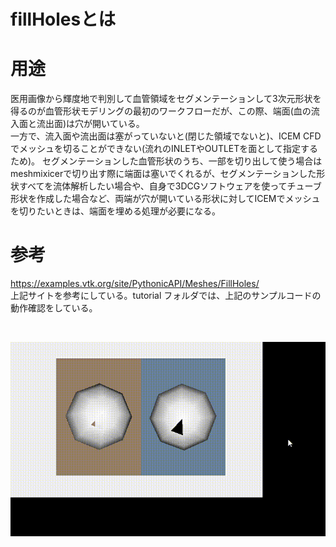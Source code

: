 # fillHolesとは

# 用途
医用画像から輝度地で判別して血管領域をセグメンテーションして3次元形状を得るのが血管形状モデリングの最初のワークフローだが、この際、端面(血の流入面と流出面)は穴が開いている。 <br>
一方で、流入面や流出面は塞がっていないと(閉じた領域でないと)、ICEM CFD でメッシュを切ることができない(流れのINLETやOUTLETを面として指定するため)。
セグメンテーションした血管形状のうち、一部を切り出して使う場合はmeshmixicerで切り出す際に端面は塞いでくれるが、セグメンテーションした形状すべてを流体解析したい場合や、自身で3DCGソフトウェアを使ってチューブ形状を作成した場合など、両端が穴が開いている形状に対してICEMでメッシュを切りたいときは、端面を埋める処理が必要になる。

# 参考
https://examples.vtk.org/site/PythonicAPI/Meshes/FillHoles/   <br>
上記サイトを参考にしている。tutorial フォルダでは、上記のサンプルコードの動作確認をしている。

<br>

![a](../assets/a.gif)

